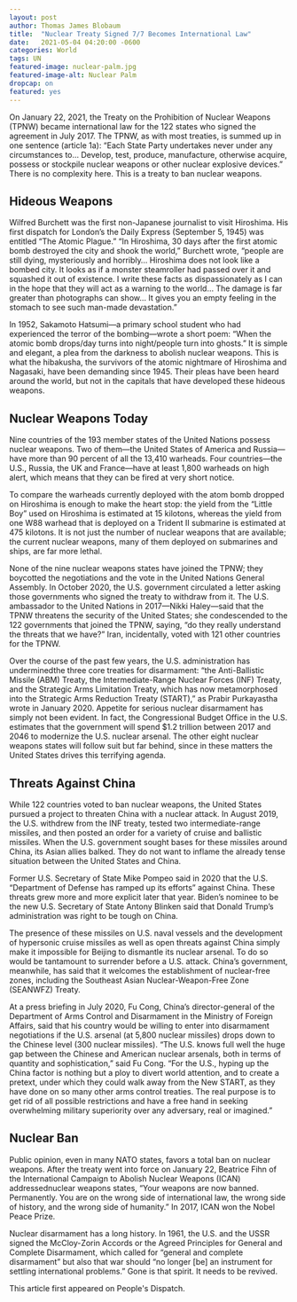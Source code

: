 ```yaml
---
layout: post
author: Thomas James Blobaum 
title:  "Nuclear Treaty Signed 7/7 Becomes International Law"
date:   2021-05-04 04:20:00 -0600
categories: World
tags: UN
featured-image: nuclear-palm.jpg
featured-image-alt: Nuclear Palm
dropcap: on 
featured: yes
---
```

On January 22, 2021, the Treaty on the Prohibition of Nuclear Weapons (TPNW) became international law for the 122 states who signed the agreement in July 2017. The TPNW, as with most treaties, is summed up in one sentence (article 1a): “Each State Party undertakes never under any circumstances to… Develop, test, produce, manufacture, otherwise acquire, possess or stockpile nuclear weapons or other nuclear explosive devices.” There is no complexity here. This is a treaty to ban nuclear weapons.

## Hideous Weapons
Wilfred Burchett was the first non-Japanese journalist to visit Hiroshima. His first dispatch for London’s the Daily Express (September 5, 1945) was entitled “The Atomic Plague.” “In Hiroshima, 30 days after the first atomic bomb destroyed the city and shook the world,” Burchett wrote, “people are still dying, mysteriously and horribly… Hiroshima does not look like a bombed city. It looks as if a monster steamroller had passed over it and squashed it out of existence. I write these facts as dispassionately as I can in the hope that they will act as a warning to the world… The damage is far greater than photographs can show… It gives you an empty feeling in the stomach to see such man-made devastation.”

In 1952, Sakamoto Hatsumi—a primary school student who had experienced the terror of the bombing—wrote a short poem: “When the atomic bomb drops/day turns into night/people turn into ghosts.” It is simple and elegant, a plea from the darkness to abolish nuclear weapons. This is what the hibakusha, the survivors of the atomic nightmare of Hiroshima and Nagasaki, have been demanding since 1945. Their pleas have been heard around the world, but not in the capitals that have developed these hideous weapons.

## Nuclear Weapons Today
Nine countries of the 193 member states of the United Nations possess nuclear weapons. Two of them—the United States of America and Russia—have more than 90 percent of all the 13,410 warheads. Four countries—the U.S., Russia, the UK and France—have at least 1,800 warheads on high alert, which means that they can be fired at very short notice.

To compare the warheads currently deployed with the atom bomb dropped on Hiroshima is enough to make the heart stop: the yield from the “Little Boy” used on Hiroshima is estimated at 15 kilotons, whereas the yield from one W88 warhead that is deployed on a Trident II submarine is estimated at 475 kilotons. It is not just the number of nuclear weapons that are available; the current nuclear weapons, many of them deployed on submarines and ships, are far more lethal.

None of the nine nuclear weapons states have joined the TPNW; they boycotted the negotiations and the vote in the United Nations General Assembly. In October 2020, the U.S. government circulated a letter asking those governments who signed the treaty to withdraw from it. The U.S. ambassador to the United Nations in 2017—Nikki Haley—said that the TPNW threatens the security of the United States; she condescended to the 122 governments that joined the TPNW, saying, “do they really understand the threats that we have?” Iran, incidentally, voted with 121 other countries for the TPNW.

Over the course of the past few years, the U.S. administration has underminedthe three core treaties for disarmament: “the Anti-Ballistic Missile (ABM) Treaty, the Intermediate-Range Nuclear Forces (INF) Treaty, and the Strategic Arms Limitation Treaty, which has now metamorphosed into the Strategic Arms Reduction Treaty (START),” as Prabir Purkayastha wrote in January 2020. Appetite for serious nuclear disarmament has simply not been evident. In fact, the Congressional Budget Office in the U.S. estimates that the government will spend $1.2 trillion between 2017 and 2046 to modernize the U.S. nuclear arsenal. The other eight nuclear weapons states will follow suit but far behind, since in these matters the United States drives this terrifying agenda.

## Threats Against China
While 122 countries voted to ban nuclear weapons, the United States pursued a project to threaten China with a nuclear attack. In August 2019, the U.S. withdrew from the INF treaty, tested two intermediate-range missiles, and then posted an order for a variety of cruise and ballistic missiles. When the U.S. government sought bases for these missiles around China, its Asian allies balked. They do not want to inflame the already tense situation between the United States and China.

Former U.S. Secretary of State Mike Pompeo said in 2020 that the U.S. “Department of Defense has ramped up its efforts” against China. These threats grew more and more explicit later that year. Biden’s nominee to be the new U.S. Secretary of State Antony Blinken said that Donald Trump’s administration was right to be tough on China.

The presence of these missiles on U.S. naval vessels and the development of hypersonic cruise missiles as well as open threats against China simply make it impossible for Beijing to dismantle its nuclear arsenal. To do so would be tantamount to surrender before a U.S. attack. China’s government, meanwhile, has said that it welcomes the establishment of nuclear-free zones, including the Southeast Asian Nuclear-Weapon-Free Zone (SEANWFZ) Treaty.

At a press briefing in July 2020, Fu Cong, China’s director-general of the Department of Arms Control and Disarmament in the Ministry of Foreign Affairs, said that his country would be willing to enter into disarmament negotiations if the U.S. arsenal (at 5,800 nuclear missiles) drops down to the Chinese level (300 nuclear missiles). “The U.S. knows full well the huge gap between the Chinese and American nuclear arsenals, both in terms of quantity and sophistication,” said Fu Cong. “For the U.S., hyping up the China factor is nothing but a ploy to divert world attention, and to create a pretext, under which they could walk away from the New START, as they have done on so many other arms control treaties. The real purpose is to get rid of all possible restrictions and have a free hand in seeking overwhelming military superiority over any adversary, real or imagined.”

## Nuclear Ban
Public opinion, even in many NATO states, favors a total ban on nuclear weapons. After the treaty went into force on January 22, Beatrice Fihn of the International Campaign to Abolish Nuclear Weapons (ICAN) addressednuclear weapons states, “Your weapons are now banned. Permanently. You are on the wrong side of international law, the wrong side of history, and the wrong side of humanity.” In 2017, ICAN won the Nobel Peace Prize.

Nuclear disarmament has a long history. In 1961, the U.S. and the USSR signed the McCloy-Zorin Accords or the Agreed Principles for General and Complete Disarmament, which called for “general and complete disarmament” but also that war should “no longer [be] an instrument for settling international problems.” Gone is that spirit. It needs to be revived.

This article first appeared on People's Dispatch.  

<a href="https://peoplesdispatch.org/2021/01/26/why-we-cant-give-up-on-the-idea-of-a-world-free-from-nuclear-weapons/" data-iframely-url></a>
